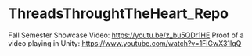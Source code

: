 # ThreadsThroughtTheHeart_Repo
Fall Semester Showcase Video: https://youtu.be/z_bu5QDr1HE
Proof of a video playing in Unity: https://www.youtube.com/watch?v=1FiGwX31IqQ
